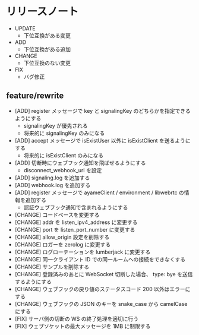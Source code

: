 # リリースノート

- UPDATE
    - 下位互換がある変更
- ADD
    - 下位互換がある追加
- CHANGE
    - 下位互換のない変更
- FIX
    - バグ修正

## feature/rewrite

- [ADD] register メッセージで key と signalingKey のどちらかを指定できるようにする
    - signalingKey が優先される
    - 将来的に signalingKey のみになる
- [ADD] accept メッセージで isExistUser 以外に isExistClient を送るようにする
    - 将来的に isExistClient のみになる
- [ADD] 切断時にウェブフック通知を飛ばせるようにする
    - disconnect_webhook_url を設定
- [ADD] signaling.log を追加する
- [ADD] webhook.log を追加する
- [ADD] register メッセージで ayameClient / environment / libwebrtc の情報を追加する
    - 認証ウェブフック通知で含まれるようにする
- [CHANGE] コードベースを変更する
- [CHANGE] addr を listen_ipv4_address に変更する
- [CHANGE] port を listen_port_number に変更する
- [CHANGE] allow_origin 設定を削除する
- [CHANGE] ロガーを zerolog に変更する
- [CHANGE] ログローテーションを lumberjack に変更する
- [CHANGE] 同一クライアント ID での同一ルームへの接続をできなくする
- [CHANGE] サンプルを削除する
- [CHANGE] 登録済みのあとに WebSocket 切断した場合、 type: bye を送信するようにする
- [CHANGE] ウェブフックの戻り値のステータスコード 200 以外はエラーにする
- [CHANGE] ウェブフックの JSON のキーを snake_case から camelCase にする
- [FIX] サーバ側の切断の WS の終了処理を適切に行う
- [FIX] ウェブソケットの最大メッセージを 1MB に制限する